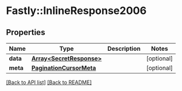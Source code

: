 # Fastly::InlineResponse2006

## Properties

| Name | Type | Description | Notes |
| ---- | ---- | ----------- | ----- |
| **data** | [**Array&lt;SecretResponse&gt;**](SecretResponse.md) |  | [optional] |
| **meta** | [**PaginationCursorMeta**](PaginationCursorMeta.md) |  | [optional] |

[[Back to API list]](../../README.md#endpoints) [[Back to README]](../../README.md)


